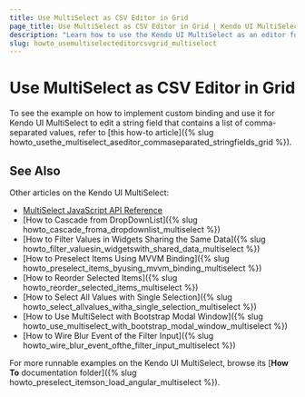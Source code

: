 ```yaml
---
title: Use MultiSelect as CSV Editor in Grid
page_title: Use MultiSelect as CSV Editor in Grid | Kendo UI MultiSelect
description: "Learn how to use the Kendo UI MultiSelect as an editor for comma-separated string fields in the Kendo UI Grid widget."
slug: howto_usemultiselecteditorcsvgrid_multiselect
---
```


# Use MultiSelect as CSV Editor in Grid

To see the example on how to implement custom binding and use it for Kendo UI MultiSelect to edit a string field that contains a list of comma-separated values, refer to [this how-to article]({% slug howto_usethe_multiselect_aseditor_commaseparated_stringfields_grid %}).

## See Also

Other articles on the Kendo UI MultiSelect:

* [MultiSelect JavaScript API Reference](/api/javascript/ui/multiselect)
* [How to Cascade from DropDownList]({% slug howto_cascade_froma_dropdownlist_multiselect %})
* [How to Filter Values in Widgets Sharing the Same Data]({% slug howto_filter_valuesin_widgetswith_shared_data_multiselect %})
* [How to Preselect Items Using MVVM Binding]({% slug howto_preselect_items_byusing_mvvm_binding_multiselect %})
* [How to Reorder Selected Items]({% slug howto_reorder_selected_items_multiselect %})
* [How to Select All Values with Single Selection]({% slug howto_select_allvalues_witha_single_selection_multiselect %})
* [How to Use MultiSelect with Bootstrap Modal Window]({% slug howto_use_multiselect_with_bootstrap_modal_window_multiselect %})
* [How to Wire Blur Event of the Filter Input]({% slug howto_wire_blur_event_ofthe_filtеr_input_multiselect %})

For more runnable examples on the Kendo UI MultiSelect, browse its [**How To** documentation folder]({% slug howto_preselect_itemson_load_angular_multiselect %}).
